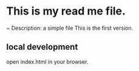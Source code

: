 # This is my read me file.
~
Description: a simple file
This is the first version.
## local development
open index.html in your browser.